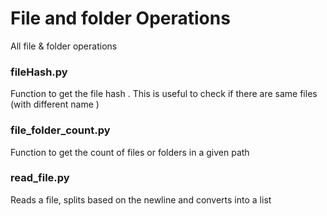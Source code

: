 # File and folder Operations
All file &amp; folder operations 


### fileHash.py
Function to get the file hash . 
This is useful to check if there are same files (with different name )



### file_folder_count.py
Function to get the count of files or folders in a given path

### read_file.py
Reads a file, splits based on the newline and converts into a list
